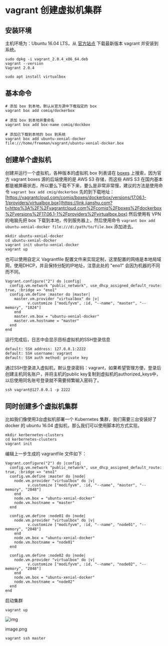 # vagrant 创建虚拟机集群

## 安装环境

主机环境为：Ubuntu 16.04 LTS，从 [官方站点](https://link.jianshu.com?t=https%3A%2F%2Fwww.vagrantup.com%2Fdownloads.html) 下载最新版本 vagrant 并安装到系统。

```
sudo dpkg -i vagrant_2.0.4_x86_64.deb
vagrant --version
Vagrant 2.0.4

sudo apt install virtualbox
```

## 基本命令

```
# 添加 box 到本地，默认从官方源中下载指定的 box
vagrant box add comiq/dockerbox

# 添加 box 到本地并重命名
vagrant box add box-name comiq/dockbox

# 添加已下载到本地的 box 到系统
vagrant box add ubuntu-xenial-docker file:///home/freeman/vagrant/ubuntu-xenial-docker.box
```

## 创建单个虚拟机

创建并运行一个虚拟机，各种版本的虚拟机 box 列表请在 [boxes](https://link.jianshu.com?t=https%3A%2F%2Fatlas.hashicorp.com%2Fboxes%2Fsearch) 上搜索，因为官方 vagrant boxes 源的后端使用的是 AWS S3 存储，而这些 AWS S3 在国内基本都是被屏蔽状态，所以要么下载不下来，要么是非常非常慢，建议的方法是使用命令 `vagrant box add cmiq/dockerbox` 先的到下载地址：[https://vagrantcloud.com/comiq/boxes/dockerbox/versions/17.06.1-1/providers/virtualbox.box](https://link.jianshu.com?t=https%3A%2F%2Fvagrantcloud.com%2Fcomiq%2Fboxes%2Fdockerbox%2Fversions%2F17.06.1-1%2Fproviders%2Fvirtualbox.box) 然后使用有 VPN 的电脑先把 box 下载到本地，传到服务器上，然后使用命令 `vagrant box add ubuntu-xenial-docker file:///d:/path/to/file.box` 添加进去。

```
mkdir ubuntu-xenial-docker
cd ubuntu-xenial-docker
vagrant init ubuntu-xenial-docker
vagrant up
```

也可以使用自定义 Vagrantfile 配置文件来实现定制，这里配置的网络是本地局域网，使用DHCP，并且保持分配的IP地址，注意此处的 "eno1"  会因为机器的不同而不同。

```
Vagrant.configure("2") do |config|
  config.vm.network "public_network", use_dhcp_assigned_default_route: true, :bridge => "eno1"
  config.vm.define :master do |master|
    master.vm.provider "virtualbox" do |v|
          v.customize ["modifyvm", :id, "--name", "master", "--memory", "1024"]
    end
    master.vm.box = "ubuntu-xenial-docker"
    master.vm.hostname = "master"
  end
end
```

运行完成后，日志中会显示目标虚拟机的SSH登录信息

```
default: SSH address: 127.0.0.1:2222
default: SSH username: vagrant
default: SSH auth method: private key
```

通过SSH登录进入虚拟机，默认登录密码：vagrant，如果希望管理方便，登录后创建主机同名账户，并将主机的public key复制到虚拟机的authorized_keys中，以后使用同名账号登录就不需要频繁输入密码了。

```
ssh vagrant@127.0.0.1 -p 2222
```

## 同时创建多个虚拟机集群

比如我们像使用3台虚拟机部署一个 Kubernetes 集群，我们需要三台安装好了 docker 的 ubuntu 16.04 虚拟机，那么我们可以使用脚本的方式实现。

```
mkdir kerbernetes-clusters
cd kerbernetes-clusters
vagrant init
```

编辑上一步生成的 vagrantfile 文件如下：

```
Vagrant.configure("2") do |config|
  config.vm.network "public_network", use_dhcp_assigned_default_route: true, :bridge => "eno1"
  config.vm.define :master do |node|
    node.vm.provider "virtualbox" do |v|
          v.customize ["modifyvm", :id, "--name", "master", "--memory", "2048"]
    end
    node.vm.box = "ubuntu-xenial-docker"
    node.vm.hostname = "master"
  end

  config.vm.define :node01 do |node|
    node.vm.provider "virtualbox" do |v|
          v.customize ["modifyvm", :id, "--name", "node01", "--memory", "2048"]
    end
    node.vm.box = "ubuntu-xenial-docker"
    node.vm.hostname = "node01"
  end

  config.vm.define :node02 do |node|
    node.vm.provider "virtualbox" do |v|
          v.customize ["modifyvm", :id, "--name", "node02", "--memory", "2048"]
    end
    node.vm.box = "ubuntu-xenial-docker"
    node.vm.hostname = "node02"
  end
end
```

启动集群

```
vagrant up
```

![img](https://upload-images.jianshu.io/upload_images/792696-004f467e0aec93ea.png?imageMogr2/auto-orient/strip%7CimageView2/2/w/658)

image.png

```
vagrant ssh master
```